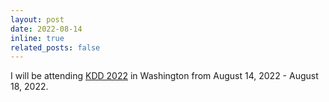 ```yaml
---
layout: post
date: 2022-08-14
inline: true
related_posts: false
---
```


I will be attending [KDD 2022](https://kdd.org/kdd2022/) in Washington from August 14, 2022 - August 18, 2022.